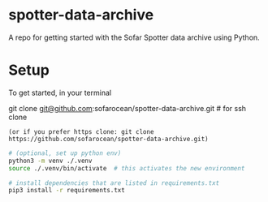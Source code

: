 # spotter-data-archive
A repo for getting started with the Sofar Spotter data archive using Python.

# Setup
To get started, in your terminal

git clone git@github.com:sofarocean/spotter-data-archive.git  # for ssh clone

    (or if you prefer https clone: git clone https://github.com/sofarocean/spotter-data-archive.git)
    

```bash
# (optional, set up python env)
python3 -m venv ./.venv
source ./.venv/bin/activate  # this activates the new environment

# install dependencies that are listed in requirements.txt
pip3 install -r requirements.txt

```
